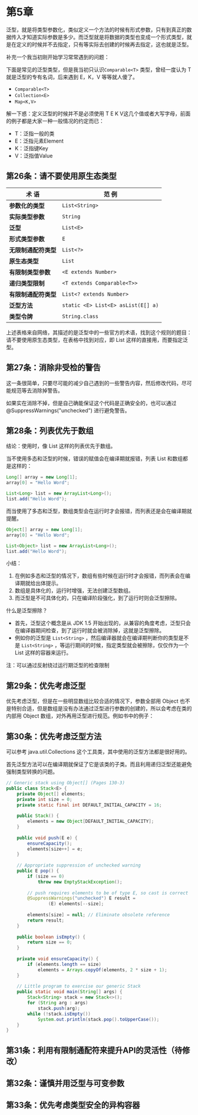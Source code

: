 # 第5章

泛型，就是将类型参数化，类似定义一个方法的时候有形式参数，只有到真正的数据传入才知道实际参数是多少。而泛型就是将数据的类型也变成一个形式类型，就是在定义的时候并不去指定，只有等实际去创建的时候再去指定，这也就是泛型。

补充一个我当初刚开始学习常常遇到的问题：

下面是常见的泛型类型，但是我当初只认识`Comparable<T>` 类型，曾经一度认为 T 就是泛型的专有名词，后来遇到 E，K，V 等等就人傻了。

- `Comparable<T>`
- `Collection<E>`
- `Map<K,V>`

解一下惑：定义泛型的时候并不是必须使用 T E K V这几个值或者大写字母，前面的例子都是大家一种一般情况的约定而已：

- T：泛指一般的类
- E：泛指元素Element 
- K：泛指键Key
- V：泛指值Value

## 第26条：请不要使用原生态类型

| 术 语                | 范 例                            |
| -------------------- | -------------------------------- |
| **参数化的类型**     | `List<String>`                     |
| **实际类型参数**     | `String`                           |
| **泛型**             | `List<E>`                          |
| **形式类型参数**     | `E`                                |
| **无限制通配符类型** | `List<?>`                          |
| **原生态类型**       | `List`                             |
| **有限制类型参数**   | `<E extends Number>`               |
| **递归类型限制**     | `<T extends Comparable<T>>`        |
| **有限制通配符类型** | `List<? extends Number>`           |
| **泛型方法**         | `static <E> List<E> asList(E[] a)` |
| **类型令牌**         | `String.class`                     |

上述表格来自网络，其描述的是泛型中的一些官方的术语，找到这个规则的题目：请不要使用原生态类型，在表格中找到对应，即 List 这样的直接用，而要指定泛型。

## 第27条：消除非受检的警告

这一条很简单，只要尽可能的减少自己遇到的一些警告内容，然后修改代码，尽可能规范等去消除掉警告。

如果实在消除不掉，但是自己确能保证这个代码是正确安全的，也可以通过 @SuppressWarnings("unchecked") 进行避免警告。

## 第28条：列表优先于数组

结论：使用时，像 List 这样的列表优先于数组。

当不使用多态和泛型的时候，错误的赋值会在编译期就报错，列表 List 和数组都是这样的：

```java
Long[] array = new Long[1];
array[0] = "Hello Word";

List<Long> list = new ArrayList<Long>();
list.add("Hello Word");
```

而当使用了多态和泛型，数组类型会在运行时才会报错，而列表还是会在编译期就提醒。

```java
Object[] array = new Long[1];
array[0] = "Hello Word";

List<Object> list = new ArrayList<Long>();
list.add("Hello Word");
```

小结：

1. 在例如多态和泛型的情况下，数组有些时候在运行时才会报错，而列表会在编译期就给出体提示。
2. 数组是具体化的，运行时增强，无法创建泛型数组。
3. 而泛型是不可具体化的，只在编译阶段强化，到了运行时则会泛型擦除。

什么是泛型擦除？

- 首先，泛型这个概念是从 JDK 1.5 开始出现的，从兼容的角度考虑，泛型只会在编译器期间检查，到了运行时就会被消除掉，这就是泛型擦除。
- 例如你的泛型是 `List<String>` ，然后编译器就会在编译期判断你的类型是不是 `List<String>` ，等运行期间的时候，指定类型就会被擦除，仅仅作为一个 List 这样的容器来运行。

注：可以通过反射绕过运行期泛型的检查限制

## 第29条：优先考虑泛型

优先考虑泛型，但是在一些明显数组比较合适的情况下，参数全部用 Object 也不是特别合适，但是数组是没有办法通过泛型进行参数的创建的，所以会考虑在类的内部用 Object 数组，对外再用泛型进行规范。例如书中的例子：

## 第30条：优先考虑泛型方法

可以参考 java.util.Collections 这个工具类，其中使用的泛型方法都是很好用的。

首先泛型方法可以在编译期就保证了它是该类的子类。而且利用递归泛型还能避免强制类型转换的问题。

```java
// Generic stack using Object[] (Pages 130-3)
public class Stack<E> {
    private Object[] elements;
    private int size = 0;
    private static final int DEFAULT_INITIAL_CAPACITY = 16;
    
    public Stack() {
        elements = new Object[DEFAULT_INITIAL_CAPACITY];
    }
 
    public void push(E e) {
        ensureCapacity();
        elements[size++] = e;
    }
 
    // Appropriate suppression of unchecked warning
    public E pop() {
        if (size == 0)
            throw new EmptyStackException();
 
        // push requires elements to be of type E, so cast is correct
        @SuppressWarnings("unchecked") E result =
                (E) elements[--size];
 
        elements[size] = null; // Eliminate obsolete reference
        return result;
    }
 
    public boolean isEmpty() {
        return size == 0;
    }
 
    private void ensureCapacity() {
        if (elements.length == size)
            elements = Arrays.copyOf(elements, 2 * size + 1);
    }
 
    // Little program to exercise our generic Stack
    public static void main(String[] args) {
        Stack<String> stack = new Stack<>();
        for (String arg : args)
            stack.push(arg);
        while (!stack.isEmpty())
            System.out.println(stack.pop().toUpperCase());
    }
}
```

## 第31条：利用有限制通配符来提升API的灵活性（待修改）

## 第32条：谨慎并用泛型与可变参数

## 第33条：优先考虑类型安全的异构容器













